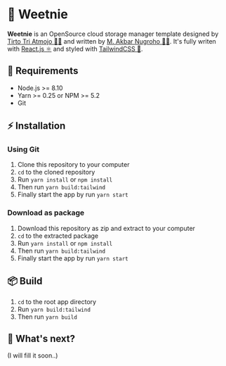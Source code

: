 # 📂 Weetnie

**Weetnie** is an OpenSource cloud storage manager template designed by [Tirto Tri
Atmojo 👨‍🎨](https://www.instagram.com/titotriatmojo/) and written by [M. Akbar Nugroho 👨‍💻](https://twitter.com/thexdev). It's fully writen with [React.js ⚛](https://reactjs.org/) and styled with [TailwindCSS 🎨](https://tailwindcss.com/).

## 🧰 Requirements

- Node.js >= 8.10
- Yarn >= 0.25 or NPM >= 5.2
- Git

## ⚡ Installation

### Using Git

1. Clone this repository to your computer
2. `cd` to the cloned repository
3. Run `yarn install` or `npm install`
4. Then run `yarn build:tailwind`
5. Finally start the app by run `yarn start`

### Download as package

1. Download this repository as zip and extract to your computer
2. `cd` to the extracted package
3. Run `yarn install` or `npm install`
4. Then run `yarn build:tailwind`
5. Finally start the app by run `yarn start`

## 📦 Build

1. `cd` to the root app directory
2. Run `yarn build:tailwind`
3. Then run `yarn build`

## 🤔 What's next?

(I will fill it soon..)
